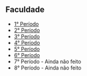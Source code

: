 ## Faculdade

- [1° Período](https://github.com/GustavoLR548/GustavoLR548/blob/main/1periodo.md)
- [2° Período](https://github.com/GustavoLR548/GustavoLR548/blob/main/2periodo.md)
- [3° Período](https://github.com/GustavoLR548/GustavoLR548/blob/main/3periodo.md)
- [4° Período](https://github.com/GustavoLR548/GustavoLR548/blob/main/4periodo.md)
- [5° Período](https://github.com/GustavoLR548/GustavoLR548/blob/main/5periodo.md)
- [6° Período](https://github.com/GustavoLR548/GustavoLR548/blob/main/6periodo.md)
- 7° Período - Ainda não feito
- 8° Período - Ainda não feito
